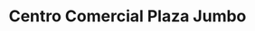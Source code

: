 ---
title: "Centro Comercial Plaza Jumbo"
url: /guapiles/centro-comercial-plaza-jumbo/
shop: Einkaufszentrum
---